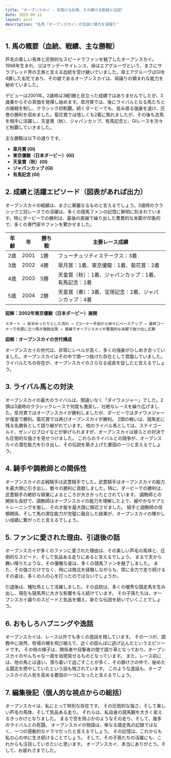 ```yaml
---
title: "オープンスカイ - 天翔ける白馬、その輝ける軌跡と伝説"
date: 2025-06-12
layout: post
description: "名馬『オープンスカイ』の伝説と魅力を深堀り"
---
```


## 1. 馬の概要（血統、戦績、主な勝鞍）

芦毛の美しい馬体と圧倒的なスピードでファンを魅了したオープンスカイ。1998年生まれ、父はサンデーサイレンス、母はエアグルーヴという、まさにサラブレッド界の王族と言える血統を受け継いでいました。母エアグルーヴはGIを4勝した名牝であり、その娘であるオープンスカイは、母譲りの類まれな能力を秘めていました。

デビューは2001年。2歳時は3戦1勝と目立った成績ではありませんでしたが、3歳春からその真価を発揮し始めます。皐月賞では、後にライバルとなる馬たちとの接戦を制し、クラシック初制覇。続くダービーでも、並み居る強豪を退け、圧巻の勝利を収めました。菊花賞では惜しくも2着に敗れましたが、その後も古馬を相手に活躍し、天皇賞（秋）、ジャパンカップ、有馬記念と、GIレースを次々と制覇していきました。

主な勝鞍は以下の通りです。

* **皐月賞 (GI)**
* **東京優駿（日本ダービー）(GI)**
* **天皇賞（秋）(GI)**
* **ジャパンカップ (GI)**
* **有馬記念 (GI)**


## 2. 成績と活躍エピソード（図表があれば出力）

オープンスカイの戦績は、まさに華麗なるものと言えるでしょう。3歳時のクラシック三冠レースでの活躍は、多くの競馬ファンの記憶に鮮明に刻まれています。特にダービーでの勝利は、最後の直線で繰り出した驚異的な末脚が印象的で、多くの専門家やファンを驚かせました。

| 年齢 | 年 | 勝ち鞍 | 主要レース成績 |
|---|---|---|---|
| 2歳 | 2001 | 1勝 | フューチュリティステークス：3着 |
| 3歳 | 2002 | 4勝 | 皐月賞：1着、東京優駿：1着、菊花賞：2着 |
| 4歳 | 2003 | 5勝 | 天皇賞（秋）：1着、ジャパンカップ：1着、有馬記念：1着 |
| 5歳 | 2004 | 2勝 |  天皇賞（春）：3着、宝塚記念：2着、ジャパンカップ：4着 |


**図解：2002年東京優駿（日本ダービー）展開**

```
スタート → 前半ゆったりとした流れ → 3コーナー手前から徐々にペースアップ → 最終コーナーで先頭に立つ馬が複数出現 → 直線でオープンスカイが驚異的な末脚で抜け出し圧勝
```

**図解：オープンスカイの世代構成**

オープンスカイの世代は、非常にレベルが高く、多くの強豪がひしめき合っていました。オープンスカイはその中で頭一つ抜けた存在として君臨していました。  ライバルたちの存在が、オープンスカイのさらなる成長を促したと言えるでしょう。


## 3. ライバル馬との対決

オープンスカイの最大のライバルは、間違いなく「ダイワメジャー」でした。2頭は3歳時のクラシックレースで何度も激突し、壮絶なレースを繰り広げました。皐月賞ではオープンスカイが勝利しましたが、ダービーではダイワメジャーが僅差で勝利。菊花賞では再びオープンスカイが勝利。  2頭の戦いは、競馬史に残る名勝負として語り継がれています。  他のライバル馬としては、ステイゴールド、ゼンノロブロイなどが挙げられますが、オープンスカイは彼らとの対決でも圧倒的な強さを見せつけました。  これらのライバルとの競争が、オープンスカイの潜在能力を引き出し、その伝説を築き上げた要因の一つと言えるでしょう。


## 4. 騎手や調教師との関係性

オープンスカイの主戦騎手は武豊騎手でした。武豊騎手はオープンスカイの能力を最大限に引き出し、数々の勝利に貢献しました。特に、ダービーでの勝利は、武豊騎手の絶妙な騎乗によるところが大きかったとされています。  調教師との関係も良好で、調教師はオープンスカイの能力を理解した上で、細やかなケアとトレーニングを施し、その才能を最大限に開花させました。  騎手と調教師の信頼関係、そして馬の潜在能力が完璧に融合した結果が、オープンスカイの輝かしい成績に繋がったと言えるでしょう。


## 5. ファンに愛された理由、引退後の話

オープンスカイが多くのファンに愛された理由は、その美しい芦毛の馬体と、圧倒的なスピード、そして気品ある走りにあると言えるでしょう。  まるで天から舞い降りたような、その優雅な姿は、多くの競馬ファンを魅了しました。  また、その強さだけでなく、時には敗北を経験しながらも、常に全力で走り続けるその姿は、多くの人の心を打ったのではないでしょうか。

引退後は、種牡馬として活躍しました。その血統は、多くの優秀な競走馬を生み出し、現在も競馬界に大きな影響を与え続けています。  その子孫たちは、オープンスカイ譲りのスピードと気品を備え、新たな伝説を紡いでいくことでしょう。


## 6. おもしろハプニングや逸話

オープンスカイは、レース以外でも多くの逸話を残しています。  その一つが、調教中に突然、牧場の柵を飛び越えて、近くの田んぼに逃げ込んだというエピソードです。  その時の様子は、関係者や目撃者の間で語り草となっており、オープンスカイのやんちゃな一面を垣間見せるものとなっています。  また、レース前には、他の馬とは違い、落ち着いて過ごすことが多く、その静けさの中で、秘めたる闘志を燃やしていたという話も残されています。  このような逸話も、オープンスカイの人気を高める要因の一つになったと言えるでしょう。


## 7. 編集後記（個人的な視点からの総括）

オープンスカイは、私にとって特別な存在です。  その圧倒的な強さ、そして美しい芦毛の馬体、そして気品ある走り。  それらは、私自身の競馬観を大きく変えるきっかけとなりました。  まるで空を飛ぶかのようなその走り、そして、幾多のライバルとの死闘。  オープンスカイの物語は、単なる競走馬の記録ではなく、一つの感動的なドラマだったと言えるでしょう。  その記憶は、これからも私の心の中に生き続けることでしょう。  そして、その子孫たちの活躍にも、これからも注目していきたいと思います。  オープンスカイ、本当にありがとう。そして、お疲れさまでした。

